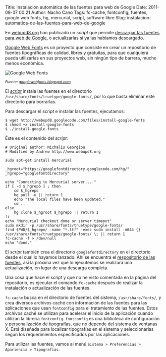 Title: Instalación automática de las fuentes para web de Google
Date: 2011-08-07 00:21
Author: Nacho Cano
Tags: fc-cache, fontconfig, fuentes, google web fonts, hg, mercurial, script, software libre
Slug: instalacion-automatica-de-las-fuentes-para-web-de-google

En [webupd8.org][] han publicado un _script_ que permite [descargar las
fuentes para web de Google][], o actualizarlas si ya las habíamos
descargado.

[Google Web Fonts][] es un proyecto que consiste en crear un repositorio
de fuentes tipográficas de calidad, libres y gratuitas, para que
cualquiera pueda utilizarlas en sus proyectos web, sin ningún tipo de
barrera, mucho menos económica.

![Google Web Fonts]({static}/images/google-web-fonts-300x199.png)

<small>_Fuente: [googlewebfonts.blogspot.com][]_</small>

El _[script][]_ instala las fuentes en el directorio
`/usr/share/fonts/truetype/google-fonts/`, por lo que basta eliminar
este directorio para borrarlas.

Para descargar el _script_ e instalar las fuentes, ejecutamos:

    $ wget http://webupd8.googlecode.com/files/install-google-fonts
    $ chmod +x install-google-fonts
    $ ./install-google-fonts

Éste es el contenido del _script_:

    # Original author: Michalis Georgiou
    # Modified by Andrew http://www.webupd8.org

    sudo apt-get install mercurial

    _hgroot="https://googlefontdirectory.googlecode.com/hg/"
    _hgrepo="googlefontdirectory"

    echo "Connecting to Mercurial server...."
    if [ -d $_hgrepo ] ; then
        cd $_hgrepo
        hg pull -u || return 1
        echo "The local files have been updated."
        cd ..
    else
        hg clone $_hgroot $_hgrepo || return 1
    fi
    echo "Mercurial checkout done or server timeout"
    sudo mkdir -p /usr/share/fonts/truetype/google-fonts/
    find $PWD/$_hgrepo/ -name "*.ttf" -exec sudo install -m644 {} /usr/share/fonts/truetype/google-fonts/ \; || return 1
    fc-cache -f > /dev/null
    echo "done."

El _script_ también crea el directorio `googlefontdirectory` en el
directorio desde el cual lo hayamos lanzado. Ahí se encuentra el
[respositorio de las fuentes][], así la próxima vez que lo ejecutemos se
realizará una actualización, en lugar de una descarga completa.

Una cosa que hace el _script_ y que no he visto comentada en la página
del repositorio, es ejecutar el comando `fc-cache` después de realizar
la instalación o actualización de las fuentes.

`fc-cache` busca en el directorio de fuentes del sistema,
`/usr/share/fonts/`, y crea diversos archivos caché con información de
las fuentes para las aplicaciones que usan `fontconfig` para el
tratamiento de las fuentes. Estos archivos caché se utilizan para
acelerar el inicio de la aplicación cuando utilizan la librería
`fontconfig`. `fontconfig` es una biblioteca de configuración y
personalización de tipografías, que no depende del sistema de ventanas
X. Está diseñada para localizar tipografías en el sistema y
seleccionarlas según los requerimientos especificados por las
aplicaciones.

Para utilizar las fuentes, vamos al menú
`Sistema > Preferencias > Apariencia > Tipografías`.

  [webupd8.org]: http://www.webupd8.org
    "webupd8.org"
  [descargar las fuentes para web de Google]: http://www.webupd8.org/2011/01/automatically-install-all-google-web.html
    "descargar las fuentes para web de Google"
  [Google Web Fonts]: http://www.google.com/webfonts#AboutPlace:about
    "Google Web Fonts"
  [googlewebfonts.blogspot.com]: http://googlewebfonts.blogspot.com/
    "googlewebfonts.blogspot.com"
  [script]: http://webupd8.googlecode.com/files/install-google-fonts
    "script"
  [respositorio de las fuentes]: http://code.google.com/p/googlefontdirectory/
    "respositorio de las fuentes"
